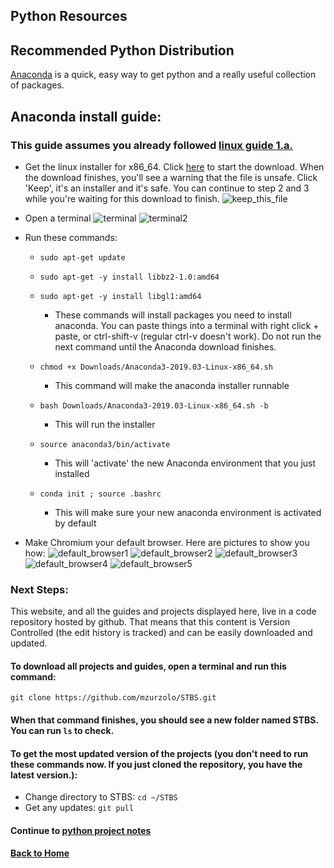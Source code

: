 ## Python Resources

## Recommended Python Distribution

[Anaconda](https://www.anaconda.com/distribution/) is a quick, easy way to get python and a really useful collection of packages.

## Anaconda install guide:

### This guide assumes you already followed [linux guide 1.a.](../Linux/README.md)

* Get the linux installer for x86_64\. Click [here](https://repo.anaconda.com/archive/Anaconda3-2019.03-Linux-x86_64.sh) to start the download. When the download finishes, you'll see a warning that the file is unsafe. Click 'Keep', it's an installer and it's safe. You can continue to step 2 and 3 while you're waiting for this download to finish. ![keep_this_file](Pictures/keep_this_file.png)
* Open a terminal ![terminal](Pictures/terminal.png) ![terminal2](Pictures/terminal2.png)
* Run these commands:

  - `sudo apt-get update`
  - `sudo apt-get -y install libbz2-1.0:amd64`
  - `sudo apt-get -y install libgl1:amd64`

    - These commands will install packages you need to install anaconda. You can paste things into a terminal with right click + paste, or ctrl-shift-v (regular ctrl-v doesn't work). Do not run the next command until the Anaconda download finishes.

  - `chmod +x Downloads/Anaconda3-2019.03-Linux-x86_64.sh`

    - This command will make the anaconda installer runnable

  - `bash Downloads/Anaconda3-2019.03-Linux-x86_64.sh -b`

    - This will run the installer

  - `source anaconda3/bin/activate`

    - This will 'activate' the new Anaconda environment that you just installed

  - `conda init ; source .bashrc`

    - This will make sure your new anaconda environment is activated by default

* Make Chromium your default browser. Here are pictures to show you how: ![default_browser1](Pictures/default_browser1.png) ![default_browser2](Pictures/default_browser2.png) ![default_browser3](Pictures/default_browser3.png) ![default_browser4](Pictures/default_browser4.png) ![default_browser5](Pictures/default_browser5.png)

### Next Steps:

This website, and all the guides and projects displayed here, live in a code repository hosted by github. That means that this content is Version Controlled (the edit history is tracked) and can be easily downloaded and updated.

#### To download all projects and guides, open a terminal and run this command:

`git clone https://github.com/mzurzolo/STBS.git`

#### When that command finishes, you should see a new folder named STBS. You can run `ls` to check.

#### To get the most updated version of the projects (you don't need to run these commands now. If you just cloned the repository, you have the latest version.):

* Change directory to STBS: `cd ~/STBS`
* Get any updates: `git pull`

#### Continue to [python project notes](Projects/README.md)

#### [Back to Home](https://skiptheboringstuff.com)
